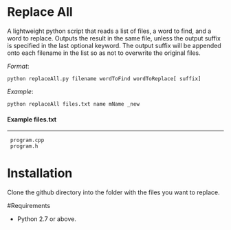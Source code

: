 # Replace All

A lightweight python script that reads a list of files, a word to find, and a word to replace.  Outputs the result in the same file, unless the output suffix is specified in the last optional keyword. The output suffix will be appended onto each filename in the list so as not to overwrite the original files.

*Format*:

    python replaceAll.py filename wordToFind wordToReplace[ suffix]

*Example*:

    python replaceAll files.txt name mName _new


#### Example files.txt
----------------
     program.cpp
     program.h 

# Installation

Clone the github directory into the folder with the files you want to replace.  

#Requirements

* Python 2.7 or above.
